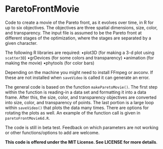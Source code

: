 # ParetoFrontMovie
Code to create a movie of the Pareto front, as it evolves over time, in R for up to six objectives. The objectives are three spatial dimensions, size, color, and transparency. The input file is assumed to be the Pareto front at different stages of the optimization, where the stages are separated by a given character.

The following R libraries are required:
•plot3D (for making a 3-d plot using `scatter3D`)
•grDevices (for some colors and transparency)
•animation (for making the movie)
•phytools (for color bars)

Depending on the machine you might need to install FFmpeg or avconv. If these are not installed when `saveVideo` is called it can generate an error.

The general code is based on the function `makeParetoMovie()`. The first step within the function is reading-in a data set and formatting it into a data frame. After this, the size, color, and transparency objectives are converted into size, color, and transparency of points. The last portion is a large loop within `saveVideo()` that plots the data many times. There are options for rotating the plots as well. An example of the function call is given in `paretoFrontMovie6d.R`.

The code is still in beta test. Feedback on which parameters are not working or other functions/options to add are welcome.

__This code is offered under the MIT License. See LICENSE for more details__.
